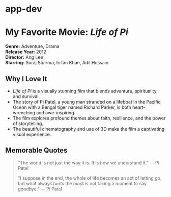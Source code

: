 # app-dev
# My Favorite Movie: *Life of Pi*

**Genre:** Adventure, Drama  
**Release Year:** 2012  
**Director:** Ang Lee  
**Starring:** Suraj Sharma, Irrfan Khan, Adil Hussain

## Why I Love It

- *Life of Pi* is a visually stunning film that blends adventure, spirituality, and survival.
- The story of Pi Patel, a young man stranded on a lifeboat in the Pacific Ocean with a Bengal tiger named Richard Parker, is both heart-wrenching and awe-inspiring.
- The film explores profound themes about faith, resilience, and the power of storytelling.
- The beautiful cinematography and use of 3D make the film a captivating visual experience.

## Memorable Quotes

> "The world is not just the way it is. It is how we understand it." — Pi Patel 
> 
> "I suppose in the end, the whole of life becomes an act of letting go, but what always hurts the most is not taking a moment to say goodbye." — Pi Patel
